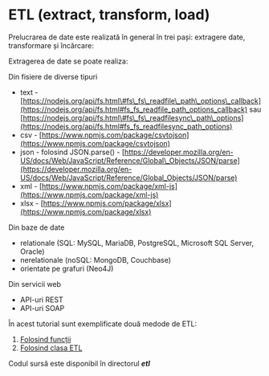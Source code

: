 # ETL \(extract, transform, load\)

Prelucrarea de date este realizată în general în trei pași: extragere date, transformare și încărcare:

Extragerea de date se poate realiza:

Din fisiere de diverse tipuri

* text - [https://nodejs.org/api/fs.html\#fs\_fs\_readfile\_path\_options\_callback](https://nodejs.org/api/fs.html#fs_fs_readfile_path_options_callback) sau [https://nodejs.org/api/fs.html\#fs\_fs\_readfilesync\_path\_options](https://nodejs.org/api/fs.html#fs_fs_readfilesync_path_options) 
* csv - [https://www.npmjs.com/package/csvtojson](https://www.npmjs.com/package/csvtojson)
* json - folosind JSON.parse\(\) - [https://developer.mozilla.org/en-US/docs/Web/JavaScript/Reference/Global\_Objects/JSON/parse](https://developer.mozilla.org/en-US/docs/Web/JavaScript/Reference/Global_Objects/JSON/parse)
* xml - [https://www.npmjs.com/package/xml-js](https://www.npmjs.com/package/xml-js)
* xlsx - [https://www.npmjs.com/package/xlsx](https://www.npmjs.com/package/xlsx)

Din baze de date

* relationale \(SQL: MySQL, MariaDB, PostgreSQL, Microsoft SQL Server, Oracle\)
* nerelationale \(noSQL: MongoDB, Couchbase\)
* orientate pe grafuri \(Neo4J\)

Din servicii web

* API-uri REST
* API-uri SOAP

În acest tutorial sunt exemplificate două medode de ETL:

1. [Folosind funcții](https://github.com/webtech-superheroes/webtech-tutorial/tree/456c2a17141b702c1a941e651f503ea44637a137/etl-functional.md)
2. [Folosind clasa ETL](https://github.com/webtech-superheroes/webtech-tutorial/tree/456c2a17141b702c1a941e651f503ea44637a137/etl-class.md)

Codul sursă este disponibil în directorul _**etl**_

